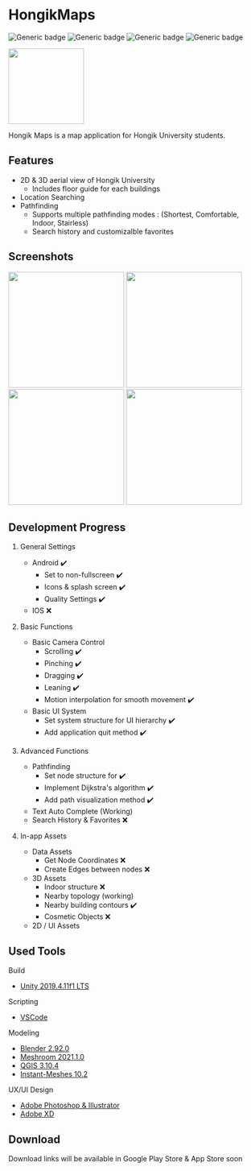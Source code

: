 HongikMaps
===============
![Generic badge](https://img.shields.io/badge/Version-Pre--alpha_1.5.0-blue.svg)
![Generic badge](https://img.shields.io/badge/Platform-Android_|_IOS-green.svg)
![Generic badge](https://img.shields.io/badge/Language-C%23-orange.svg)
![Generic badge](https://img.shields.io/badge/-Unity-gray?logo=unity)

<img src="https://raw.githubusercontent.com/Walla-B/Playground/b689c0f2e0052b3e3a8c2093c2152beb3b87372b/HongikMapsReadmeImg/HongikMapsIcon.svg" width=150>


Hongik Maps is a map application for Hongik University students.

Features
-----------
* 2D &amp; 3D aerial view of Hongik University
  * Includes floor guide for each buildings
* Location Searching
* Pathfinding
  * Supports multiple pathfinding modes : (Shortest, Comfortable, Indoor, Stairless)
  * Search history and customizalble favorites

Screenshots
-----------
<p allign="left" width="100%">
<img src="https://github.com/Walla-B/Playground/blob/main/HongikMapsReadmeImg/Screenshot_20210831-173049_Hongik%20Maps.jpg?raw=true" width=230>
<img src="https://github.com/Walla-B/Playground/blob/main/HongikMapsReadmeImg/Screenshot_20210831-173132_Hongik%20Maps.jpg?raw=true" width=230>
<img src="https://github.com/Walla-B/Playground/blob/main/HongikMapsReadmeImg/Screenshot_20210831-173250_Hongik%20Maps.jpg?raw=true" width=230>
<img src="https://github.com/Walla-B/Playground/blob/main/HongikMapsReadmeImg/Screenshot_20210831-173228_Hongik%20Maps.jpg?raw=true" width=230>
</p>

Development Progress
-----------

1. General Settings
    + Android :heavy_check_mark:
       + Set to non-fullscreen :heavy_check_mark:
       + Icons & splash screen :heavy_check_mark:
       + Quality Settings :heavy_check_mark:
    + IOS :x:


2. Basic Functions
    + Basic Camera Control
       + Scrolling :heavy_check_mark:
       + Pinching :heavy_check_mark:
       + Dragging :heavy_check_mark:
       + Leaning :heavy_check_mark:
       + Motion interpolation for smooth movement :heavy_check_mark:
    + Basic UI System
       + Set system structure for UI hierarchy :heavy_check_mark:
       + Add application quit method :heavy_check_mark:


3. Advanced Functions
    + Pathfinding
       + Set node structure for  :heavy_check_mark:
       + Implement Dijkstra's algorithm :heavy_check_mark:
       + Add path visualization method :heavy_check_mark:
    + Text Auto Complete (Working)
    + Search History & Favorites :x:
  
4. In-app Assets
    + Data Assets
       + Get Node Coordinates :x:
       + Create Edges between nodes :x:
    + 3D Assets
       + Indoor structure :x:
       + Nearby topology (working) 
       + Nearby building contours :heavy_check_mark:
       + Cosmetic Objects :x:
    + 2D / UI Assets
   

Used Tools
-----------
Build

+ [Unity 2019.4.11f1 LTS](https://unity3d.com/kr/get-unity/download/archive)

Scripting
+ [VSCode](https://github.com/microsoft/vscode)

Modeling
+ [Blender 2.92.0](https://github.com/blender/blender/)
+ [Meshroom 2021.1.0](https://github.com/alicevision/meshroom)
+ [QGIS 3.10.4](https://github.com/qgis/QGIS)
+ [Instant-Meshes 10.2](https://github.com/wjakob/instant-meshes)

UX/UI Design
+ [Adobe Photoshop & Illustrator](https://www.adobe.com/kr/products/photoshop.html)
+ [Adobe XD](https://www.adobe.com/kr/products/xd.html)

Download
-----------
Download links will be available in Google Play Store & App Store soon
